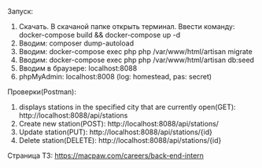 Запуск:

1. Скачать. В скачаной папке открыть терминал. Ввести команду: docker-compose build && docker-compose up -d
2. Вводим: composer dump-autoload
3. Вводим: docker-compose exec php php /var/www/html/artisan migrate
4. Вводим: docker-compose exec php php /var/www/html/artisan db:seed
5. Вводим в браузере: localhost:8088
6. phpMyAdmin: localhost:8008 (log: homestead, pas: secret)

Проверки(Postman):

1. displays stations in the specified city that are currently open(GET): http://localhost:8088/api/stations
2. Create new station(POST): http://localhost:8088/api/stations/
3. Update station(PUT): http://localhost:8088/api/stations/{id}   
4. Delete station(DELETE): http://localhost:8088/api/stations/{id}

Cтраница ТЗ: https://macpaw.com/careers/back-end-intern
